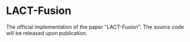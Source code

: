# LACT-Fusion
The official implementation of the paper "LACT-Fusion". The source code will be released upon publication.
